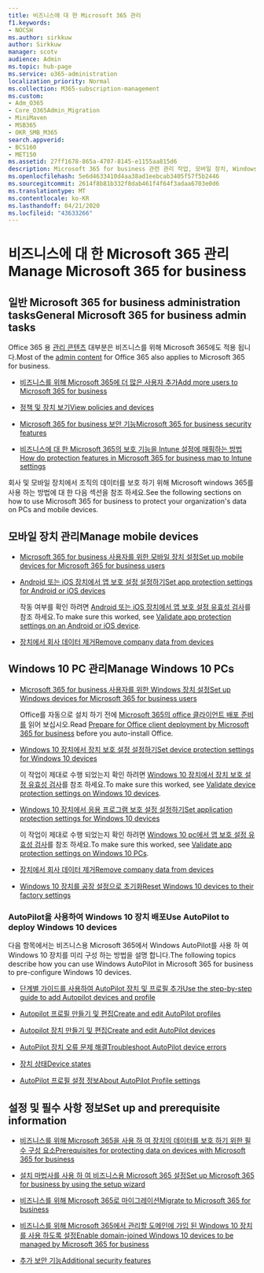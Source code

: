 ```yaml
---
title: 비즈니스에 대 한 Microsoft 365 관리
f1.keywords:
- NOCSH
ms.author: sirkkuw
author: Sirkkuw
manager: scotv
audience: Admin
ms.topic: hub-page
ms.service: o365-administration
localization_priority: Normal
ms.collection: M365-subscription-management
ms.custom:
- Adm_O365
- Core_O365Admin_Migration
- MiniMaven
- MSB365
- OKR_SMB_M365
search.appverid:
- BCS160
- MET150
ms.assetid: 27ff1678-865a-4707-8145-e1155aa815d6
description: Microsoft 365 for business 관련 관리 작업, 모바일 장치, Windows 10 Pc 및 여러 가지 작업을 관리 하는 방법에 대해 알아봅니다.
ms.openlocfilehash: 5e6d4633410d4aa38ad1eebcab3405f57f5b2446
ms.sourcegitcommit: 2614f8b81b332f8dab461f4f64f3adaa6703e0d6
ms.translationtype: MT
ms.contentlocale: ko-KR
ms.lasthandoff: 04/21/2020
ms.locfileid: "43633266"
---
```

# <a name="manage-microsoft-365-for-business"></a><span data-ttu-id="041fb-103">비즈니스에 대 한 Microsoft 365 관리</span><span class="sxs-lookup"><span data-stu-id="041fb-103">Manage Microsoft 365 for business</span></span>

## <a name="general-microsoft-365-for-business-admin-tasks"></a><span data-ttu-id="041fb-104">일반 Microsoft 365 for business administration tasks</span><span class="sxs-lookup"><span data-stu-id="041fb-104">General Microsoft 365 for business admin tasks</span></span>

<span data-ttu-id="041fb-105">Office 365 용 [관리 콘텐츠](https://docs.microsoft.com/office365/admin/admin-home) 대부분은 비즈니스를 위해 Microsoft 365에도 적용 됩니다.</span><span class="sxs-lookup"><span data-stu-id="041fb-105">Most of the [admin content](https://docs.microsoft.com/office365/admin/admin-home) for Office 365 also applies to Microsoft 365 for business.</span></span>

- [<span data-ttu-id="041fb-106">비즈니스를 위해 Microsoft 365에 더 많은 사용자 추가</span><span class="sxs-lookup"><span data-stu-id="041fb-106">Add more users to Microsoft 365 for business</span></span>](add-users-m365b.md)
    
- [<span data-ttu-id="041fb-107">정책 및 장치 보기</span><span class="sxs-lookup"><span data-stu-id="041fb-107">View policies and devices</span></span>](view-policies-and-devices.md)
    
- [<span data-ttu-id="041fb-108">Microsoft 365 for business 보안 기능</span><span class="sxs-lookup"><span data-stu-id="041fb-108">Microsoft 365 for business security features</span></span>](security-features.md)
    
- [<span data-ttu-id="041fb-109">비즈니스에 대 한 Microsoft 365의 보호 기능을 Intune 설정에 매핑하는 방법</span><span class="sxs-lookup"><span data-stu-id="041fb-109">How do protection features in Microsoft 365 for business map to Intune settings</span></span>](map-protection-features-to-intune-settings.md)
    
<span data-ttu-id="041fb-110">회사 및 모바일 장치에서 조직의 데이터를 보호 하기 위해 Microsoft windows 365를 사용 하는 방법에 대 한 다음 섹션을 참조 하세요.</span><span class="sxs-lookup"><span data-stu-id="041fb-110">See the following sections on how to use Microsoft 365 for business to protect your organization's data on PCs and mobile devices.</span></span>
  
## <a name="manage-mobile-devices"></a><span data-ttu-id="041fb-111">모바일 장치 관리</span><span class="sxs-lookup"><span data-stu-id="041fb-111">Manage mobile devices</span></span>

- [<span data-ttu-id="041fb-112">Microsoft 365 for business 사용자를 위한 모바일 장치 설정</span><span class="sxs-lookup"><span data-stu-id="041fb-112">Set up mobile devices for Microsoft 365 for business users</span></span>](set-up-mobile-devices.md)
    
- [<span data-ttu-id="041fb-113">Android 또는 iOS 장치에서 앱 보호 설정 설정하기</span><span class="sxs-lookup"><span data-stu-id="041fb-113">Set app protection settings for Android or iOS devices</span></span>](app-protection-settings-for-android-and-ios.md)
    
    <span data-ttu-id="041fb-114">작동 여부를 확인 하려면 [Android 또는 iOS 장치에서 앱 보호 설정 유효성 검사](validate-settings-on-android-or-ios.md)를 참조 하세요.</span><span class="sxs-lookup"><span data-stu-id="041fb-114">To make sure this worked, see [Validate app protection settings on an Android or iOS device](validate-settings-on-android-or-ios.md).</span></span> 
    
- [<span data-ttu-id="041fb-115">장치에서 회사 데이터 제거</span><span class="sxs-lookup"><span data-stu-id="041fb-115">Remove company data from devices</span></span>](remove-company-data.md)
    
## <a name="manage-windows-10-pcs"></a><span data-ttu-id="041fb-116">Windows 10 PC 관리</span><span class="sxs-lookup"><span data-stu-id="041fb-116">Manage Windows 10 PCs</span></span>

- [<span data-ttu-id="041fb-117">Microsoft 365 for business 사용자를 위한 Windows 장치 설정</span><span class="sxs-lookup"><span data-stu-id="041fb-117">Set up Windows devices for Microsoft 365 for business users</span></span>](set-up-windows-devices.md)

    <span data-ttu-id="041fb-118">Office를 자동으로 설치 하기 전에 [Microsoft 365의 office 클라이언트 배포 준비를](prepare-for-office-client-deployment.md) 읽어 보십시오.</span><span class="sxs-lookup"><span data-stu-id="041fb-118">Read [Prepare for Office client deployment by Microsoft 365 for business](prepare-for-office-client-deployment.md) before you auto-install Office.</span></span> 
    
- [<span data-ttu-id="041fb-119">Windows 10 장치에서 장치 보호 설정 설정하기</span><span class="sxs-lookup"><span data-stu-id="041fb-119">Set device protection settings for Windows 10 devices</span></span>](protection-settings-for-windows-10-pcs.md)
    
    <span data-ttu-id="041fb-120">이 작업이 제대로 수행 되었는지 확인 하려면 [Windows 10 장치에서 장치 보호 설정 유효성 검사](validate-settings-on-windows-10-pcs.md)를 참조 하세요.</span><span class="sxs-lookup"><span data-stu-id="041fb-120">To make sure this worked, see [Validate device protection settings on Windows 10 devices](validate-settings-on-windows-10-pcs.md).</span></span> 
    
- [<span data-ttu-id="041fb-121">Windows 10 장치에서 응용 프로그램 보호 설정 설정하기</span><span class="sxs-lookup"><span data-stu-id="041fb-121">Set application protection settings for Windows 10 devices</span></span>](protection-settings-for-windows-10-devices.md)
    
    <span data-ttu-id="041fb-122">이 작업이 제대로 수행 되었는지 확인 하려면 [Windows 10 pc에서 앱 보호 설정 유효성 검사](validate-protection-settings-on-windows-10-pcs.md)를 참조 하세요.</span><span class="sxs-lookup"><span data-stu-id="041fb-122">To make sure this worked, see [Validate app protection settings on Windows 10 PCs](validate-protection-settings-on-windows-10-pcs.md).</span></span> 
    
- [<span data-ttu-id="041fb-123">장치에서 회사 데이터 제거</span><span class="sxs-lookup"><span data-stu-id="041fb-123">Remove company data from devices</span></span>](remove-company-data.md)
    
- [<span data-ttu-id="041fb-124">Windows 10 장치를 공장 설정으로 초기화</span><span class="sxs-lookup"><span data-stu-id="041fb-124">Reset Windows 10 devices to their factory settings</span></span>](reset-devices-to-factory-settings.md)
    
### <a name="use-autopilot-to-deploy-windows-10-devices"></a><span data-ttu-id="041fb-125">AutoPilot을 사용하여 Windows 10 장치 배포</span><span class="sxs-lookup"><span data-stu-id="041fb-125">Use AutoPilot to deploy Windows 10 devices</span></span>

<span data-ttu-id="041fb-126">다음 항목에서는 비즈니스용 Microsoft 365에서 Windows AutoPilot를 사용 하 여 Windows 10 장치를 미리 구성 하는 방법을 설명 합니다.</span><span class="sxs-lookup"><span data-stu-id="041fb-126">The following topics describe how you can use Windows AutoPilot in Microsoft 365 for business to pre-configure Windows 10 devices.</span></span>
  
- [<span data-ttu-id="041fb-127">단계별 가이드를 사용하여 AutoPilot 장치 및 프로필 추가</span><span class="sxs-lookup"><span data-stu-id="041fb-127">Use the step-by-step guide to add Autopilot devices and profile</span></span>](add-autopilot-devices-and-profile.md)
    
- [<span data-ttu-id="041fb-128">Autopilot 프로필 만들기 및 편집</span><span class="sxs-lookup"><span data-stu-id="041fb-128">Create and edit AutoPilot profiles</span></span>](create-and-edit-autopilot-profiles.md)
    
- [<span data-ttu-id="041fb-129">Autopilot 장치 만들기 및 편집</span><span class="sxs-lookup"><span data-stu-id="041fb-129">Create and edit AutoPilot devices</span></span>](create-and-edit-autopilot-devices.md)
    
- [<span data-ttu-id="041fb-130">AutoPilot 장치 오류 문제 해결</span><span class="sxs-lookup"><span data-stu-id="041fb-130">Troubleshoot AutoPilot device errors</span></span>](troubleshoot-autopilot-errors.md)
    
- [<span data-ttu-id="041fb-131">장치 상태</span><span class="sxs-lookup"><span data-stu-id="041fb-131">Device states</span></span>](device-states.md)
    
- [<span data-ttu-id="041fb-132">AutoPilot 프로필 설정 정보</span><span class="sxs-lookup"><span data-stu-id="041fb-132">About AutoPilot Profile settings</span></span>](autopilot-profile-settings.md)
    
## <a name="set-up-and-prerequisite-information"></a><span data-ttu-id="041fb-133">설정 및 필수 사항 정보</span><span class="sxs-lookup"><span data-stu-id="041fb-133">Set up and prerequisite information</span></span>

- [<span data-ttu-id="041fb-134">비즈니스를 위해 Microsoft 365을 사용 하 여 장치의 데이터를 보호 하기 위한 필수 구성 요소</span><span class="sxs-lookup"><span data-stu-id="041fb-134">Prerequisites for protecting data on devices with Microsoft 365 for business</span></span>](pre-requisites-for-data-protection.md)
    
- [<span data-ttu-id="041fb-135">설치 마법사를 사용 하 여 비즈니스용 Microsoft 365 설정</span><span class="sxs-lookup"><span data-stu-id="041fb-135">Set up Microsoft 365 for business by using the setup wizard</span></span>](set-up.md)
    
- [<span data-ttu-id="041fb-136">비즈니스를 위해 Microsoft 365로 마이그레이션</span><span class="sxs-lookup"><span data-stu-id="041fb-136">Migrate to Microsoft 365 for business</span></span>](migrate-to-microsoft-365-business.md)
    
- [<span data-ttu-id="041fb-137">비즈니스를 위해 Microsoft 365에서 관리할 도메인에 가입 된 Windows 10 장치를 사용 하도록 설정</span><span class="sxs-lookup"><span data-stu-id="041fb-137">Enable domain-joined Windows 10 devices to be managed by Microsoft 365 for business</span></span>](manage-windows-devices.md)
    
- [<span data-ttu-id="041fb-138">추가 보안 기능</span><span class="sxs-lookup"><span data-stu-id="041fb-138">Additional security features</span></span>](security-features.md#additional-security-features)
